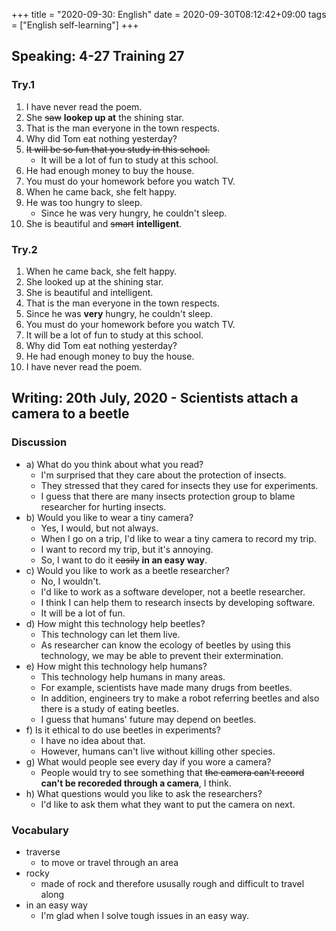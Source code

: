 +++
title =  "2020-09-30: English"
date = 2020-09-30T08:12:42+09:00
tags = ["English self-learning"]
+++

## Speaking: 4-27 Training 27

### Try.1

1. I have never read the poem.
2. She ~~saw~~ **lookep up at** the shining star.
3. That is the man everyone in the town respects.
4. Why did Tom eat nothing yesterday?
5. ~~It will be so fun that you study in this school.~~
    - It will be a lot of fun to study at this school.
6. He had enough money to buy the house.
7. You must do your homework before you watch TV.
8. When he came back, she felt happy.
9. He was too hungry to sleep.
    - Since he was very hungry, he couldn't sleep.
10. She is beautiful and ~~smart~~ **intelligent**.

### Try.2

1. When he came back, she felt happy.
2. She looked up at the shining star.
3. She is beautiful and intelligent.
4. That is the man everyone in the town respects.
5. Since he was **very** hungry, he couldn't sleep.
6. You must do your homework before you watch TV.
7. It will be a lot of fun to study at this school.
8. Why did Tom eat nothing yesterday?
9. He had enough money to buy the house.
10. I have never read the poem.

## Writing: 20th July, 2020 - Scientists attach a camera to a beetle

### Discussion

* a) What do you think about what you read?
    - I'm surprised that they care about the protection of insects.
    - They stressed that they cared for insects they use for experiments.
    - I guess that there are many insects protection group to blame researcher for hurting insects.
* b) Would you like to wear a tiny camera?
    - Yes, I would, but not always.
    - When I go on a trip, I'd like to wear a tiny camera to record my trip.
    - I want to record my trip, but it's annoying.
    - So, I want to do it ~~easily~~ **in an easy way**.
* c) Would you like to work as a beetle researcher?
    - No, I wouldn't. 
    - I'd like to work as a software developer, not a beetle researcher.
    - I think I can help them to research insects by developing software.
    - It will be a lot of fun.
* d) How might this technology help beetles?
    - This technology can let them live.
    - As researcher can know the ecology of beetles by using this technology,
      we may be able to prevent their extermination.
* e) How might this technology help humans?
    - This technology help humans in many areas.
    - For example, scientists have made many drugs from beetles.
    - In addition, engineers try to make a robot referring beetles
      and also there is a study of eating beetles.
    - I guess that humans' future may depend on beetles.
* f) Is it ethical to do use beetles in experiments?
    - I have no idea about that.
    - However, humans can't live without killing other species.
* g) What would people see every day if you wore a camera?
    - People would try to see something that ~~the camera can't record~~ **can't be recoreded through a camera**, I think.
* h) What questions would you like to ask the researchers?
    - I'd like to ask them what they want to put the camera on next.

### Vocabulary

* traverse
    - to move or travel through an area
* rocky
    - made of rock and therefore ususally rough and difficult to travel along
* in an easy way
    - I'm glad when I solve tough issues in an easy way.

